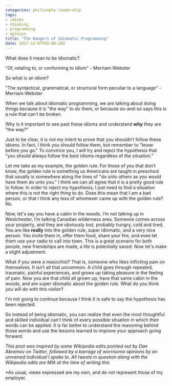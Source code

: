 ```yaml
---
categories: philosophy leadership
tags:
- idioms
- thinking
- programming
- opinion
title: "The Dangers of Idiomatic Programming"
date: 2017-12-07T02:00:28Z
---
```


What does it mean to be idiomatic? 

"Of, relating to, or conforming to idiom" - Merriam-Webster

 

So what is an idiom?

"The syntactical, grammatical, or structural form peculiar to a language" - Merriam-Webster

When we talk about idiomatic programming, we are talking about doing things because it is "the way" to do them, or because so-and-so says this is a rule that can’t be broken.

Why is it important to see past these idioms and understand **why** they are "the way?"

Just to be clear, it is not my intent to prove that you shouldn’t follow these
idioms. In fact, I think you should follow them, but remember to "know before
you go." To convince you, I will try and reject the hypothesis that "you should
always follow the best idioms regardless of the situation."

Let me take as my example, the golden rule. For those of you that don’t know,
the golden rule is something us Americans are taught in preschool that usually
is somewhere along the lines of "do unto others as you would have them do unto
you." I think we can all agree that it is a pretty good rule to follow. In
order to reject my hypothesis, I just need to find a situation where this is
not the right thing to do. Does this mean that I am a bad person, or that I
think any less of whomever came up with the golden rule? No.

Now, let's say you have a cabin in the woods. I’m not talking up in
Westchester, I’m talking Canadian wilderness area. Someone comes across your 
property, and they are obviously lost, probably hungry, cold and tired. You are
like **really** into the golden rule, super idiomatic, and a very nice person. You
invite them in, offer them food, share your fire, and even let them use your
radio to call into town. This is a great scenario for both people, new
friendships are made, a life is potentially saved. Now let's make a slight
adjustment.

What if you were a masochist? That is, someone who likes inflicting pain on
themselves. It isn’t all that uncommon. A child goes through repeated,
traumatic, painful experiences, and grows up taking pleasure in the feeling of
pain. Now you are that child all grown up, have that same cabin in the woods,
and are super idiomatic about the golden rule. What do you think you will do
with this visitor?

I'm not going to continue because I think it is safe to say the hypothesis has
been rejected.

So instead of being idiomatic, you can realize that even the most thoughtful
and skilled individual can’t think of every possible situation in which their
words can be applied. It is far better to understand the reasoning behind those
words and use the lessons learned to improve your approach going forward.

*This post was inspired by some Wikipedia edits pointed out by Dan Abramov on
Twitter, followed by a barrage of worrisome opinions by an unnamed individual
I spoke to. All tweets in question along with the Wikipedia edits are MIA at
the time of writing this*

*As usual, views expressed are my own, and do not represent those of my employer.
